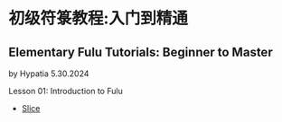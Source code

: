 # 初级符箓教程:入门到精通
## Elementary Fulu Tutorials: Beginner to Master
by Hypatia
5.30.2024

Lesson 01: Introduction to Fulu
- [Slice](#)
